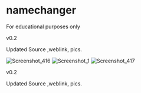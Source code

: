 # namechanger
For educational purposes only



v0.2

Updated Source ,weblink, pics.

![Screenshot_416](https://user-images.githubusercontent.com/62859332/158074236-1d77e827-dcf6-4071-986e-ef631edd096a.png)
![Screenshot_1](https://user-images.githubusercontent.com/62859332/158074237-fa79bad7-2bda-4647-b10c-e7b63eddeaae.png)
![Screenshot_417](https://user-images.githubusercontent.com/62859332/158074245-71ec3961-8ca6-4132-abbb-fffdb87aba05.png)


v0.2

Updated Source ,weblink, pics.
